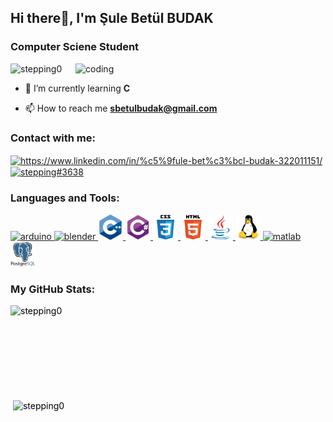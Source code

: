 <h2 align="left">Hi there👋, I'm Şule Betül BUDAK</h1>
<h3 align="left">Computer Sciene Student</h3>
<img align="right" alt="coding" width="400" src="https://media.tenor.com/Bpv9wTLKMskAAAAS/computer-nerds.gif">


<p align="left"> <img src="https://komarev.com/ghpvc/?username=stepping0&label=Profile%20views&color=0e75b6&style=flat" alt="stepping0" /> </p>

- 🌱 I’m currently learning **C**

- 📫 How to reach me **sbetulbudak@gmail.com**

<h3 align="left">Contact with me:</h3>
<p align="left">
<a href="https://linkedin.com/in/https://www.linkedin.com/in/%c5%9fule-bet%c3%bcl-budak-322011151/" target="blank"><img align="center" src="https://raw.githubusercontent.com/rahuldkjain/github-profile-readme-generator/master/src/images/icons/Social/linked-in-alt.svg" alt="https://www.linkedin.com/in/%c5%9fule-bet%c3%bcl-budak-322011151/" height="30" width="40" /></a>
<a href="https://discord.gg/stepping#3638" target="blank"><img align="center" src="https://raw.githubusercontent.com/rahuldkjain/github-profile-readme-generator/master/src/images/icons/Social/discord.svg" alt="stepping#3638" height="30" width="40" /></a>
</p>

<h3 align="left">Languages and Tools:</h3>
<p align="left"> 
  <a href="https://www.arduino.cc/" target="_blank" rel="noreferrer"> <img src="https://cdn.worldvectorlogo.com/logos/arduino-1.svg" alt="arduino" width="40" height="40"/> </a> 
  <a href="https://www.blender.org/" target="_blank" rel="noreferrer"> 
    <img src="https://download.blender.org/branding/community/blender_community_badge_white.svg" alt="blender" width="40" height="40"/>
  </a>
  <a href="https://www.w3schools.com/cpp/" target="_blank" rel="noreferrer"> 
    <img src="https://raw.githubusercontent.com/devicons/devicon/master/icons/cplusplus/cplusplus-original.svg" alt="cplusplus" width="40" height="40"/> 
  </a>
  <a href="https://www.w3schools.com/cs/" target="_blank" rel="noreferrer"> 
    <img src="https://raw.githubusercontent.com/devicons/devicon/master/icons/csharp/csharp-original.svg" alt="csharp" width="40" height="40"/> 
  </a>
  <a href="https://www.w3schools.com/css/" target="_blank" rel="noreferrer"> <img src="https://raw.githubusercontent.com/devicons/devicon/master/icons/css3/css3-original-wordmark.svg" alt="css3" width="40" height="40"/>
  </a> 
  <a href="https://www.w3.org/html/" target="_blank" rel="noreferrer">
  <img src="https://raw.githubusercontent.com/devicons/devicon/master/icons/html5/html5-original-wordmark.svg" alt="html5" width="40" height="40"/> 
  </a>
  <a href="https://www.java.com" target="_blank" rel="noreferrer">
    <img src="https://raw.githubusercontent.com/devicons/devicon/master/icons/java/java-original.svg" alt="java" width="40" height="40"/>
  </a> 
  <a href="https://www.linux.org/" target="_blank" rel="noreferrer">
  <img src="https://raw.githubusercontent.com/devicons/devicon/master/icons/linux/linux-original.svg" alt="linux" width="40" height="40"/>
  </a> 
  <a href="https://www.mathworks.com/" target="_blank" rel="noreferrer"> <img src="https://upload.wikimedia.org/wikipedia/commons/2/21/Matlab_Logo.png" alt="matlab" width="40" height="40"/>
  </a>
  <a href="https://www.postgresql.org" target="_blank" rel="noreferrer">
    <img src="https://raw.githubusercontent.com/devicons/devicon/master/icons/postgresql/postgresql-original-wordmark.svg" alt="postgresql" width="40" height="40"/> 
  </a> 
</p>

<h3 align="left">My GitHub Stats:</h3>
<p bgcolor="black"><img align="left" style="color:black;" src="https://github-readme-stats.vercel.app/api/top-langs?username=stepping0&show_icons=true&locale=en&layout=compact" alt="stepping0" /></p>
</br></br></br></br></br></br></br></br>
<p bgcolor="black">&nbsp;<img align="center" style="color:black;" src="https://github-readme-stats.vercel.app/api?username=stepping0&show_icons=true&locale=en" alt="stepping0" /></p>
